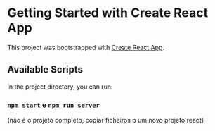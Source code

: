 # Getting Started with Create React App

This project was bootstrapped with [Create React App](https://github.com/facebook/create-react-app).

## Available Scripts

In the project directory, you can run:

### `npm start` e `npm run server`

(não é o projeto completo, copiar ficheiros p um novo projeto react)


